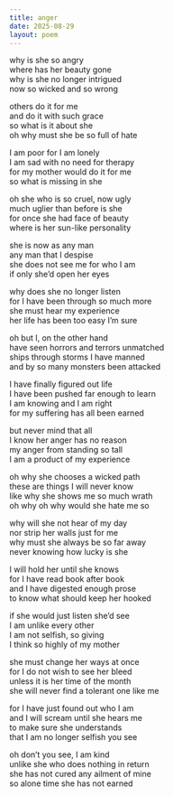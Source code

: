 ```yaml
---
title: anger
date: 2025-08-29
layout: poem
---
```

why is she so angry  
where has her beauty gone  
why is she no longer intrigued    
now so wicked and so wrong   

others do it for me  
and do it with such grace  
so what is it about she  
oh why must she be so full of hate  

I am poor for I am lonely  
I am sad with no need for therapy  
for my mother would do it for me  
so what is missing in she  

oh she who is so cruel, now ugly  
much uglier than before is she  
for once she had face of beauty  
where is her sun-like personality   

she is now as any man  
any man that I despise  
she does not see me for who I am  
if only she’d open her eyes  

why does she no longer listen  
for I have been through so much more  
she must hear my experience  
her life has been too easy I’m sure  

oh but I, on the other hand  
have seen horrors and terrors unmatched  
ships through storms I have manned  
and by so many monsters been attacked  

I have finally figured out life  
I have been pushed far enough to learn  
I am knowing and I am right  
for my suffering has all been earned  

but never mind that all  
I know her anger has no reason  
my anger from standing so tall  
I am a product of my experience  

oh why she chooses a wicked path  
these are things I will never know  
like why she shows me so much wrath  
oh why oh why would she hate me so  

why will she not hear of my day  
nor strip her walls just for me  
why must she always be so far away  
never knowing how lucky is she  

I will hold her until she knows  
for I have read book after book  
and I have digested enough prose  
to know what should keep her hooked  

if she would just listen she’d see  
I am unlike every other  
I am not selfish, so giving  
I think so highly of my mother  

she must change her ways at once  
for I do not wish to see her bleed  
unless it is her time of the month  
she will never find a tolerant one like me  

for I have just found out who I am  
and I will scream until she hears me  
to make sure she understands  
that I am no longer selfish you see  

oh don’t you see, I am kind  
unlike she who does nothing in return  
she has not cured any ailment of mine  
so alone time she has not earned   
